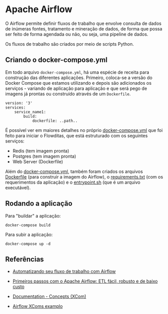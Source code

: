 # Apache Airflow

O Airflow permite definir fluxos de trabalho que envolve consulta de dados de inúmeras fontes, tratamento e mineração de dados, de forma que possa ser feito de forma agendada ou não, ou seja, uma pipeline de dados.

Os fluxos de trabalho são criados por meio de scripts Python.

## Criando o docker-compose.yml

Em todo arquivo ```docker-compose.yml```, há uma espécie de receita para construção das diferentes aplicações. Primeiro, coloca-se a versão do Docker Compose que estamos utilizando e depois são adicionados os serviços - variando de aplicação para aplicação e que será pego de imagens já prontas ou construído através de um ```Dockerfile```.
```
version: '3'
services:
    service_name1:
        build:
            dockerfile: ..path..
```
É possível ver em maiores detalhes no próprio [docker-compose.yml](docker-compose.yml) que foi feito para iniciar o Flowditas, que está estruturado com os seguintes serviços:
- Redis (tem imagem pronta)
- Postgres (tem imagem pronta)
- Web Server (Dockerfile)

Além do [docker-compose.yml](docker-compose.yml), também foram criados os arquivos [Dockerfile](Dockerfile) (para construir a imagem do Airflow), o [requirements.txt](requirements.txt) (com os requerimentos da aplicação) e o [entrypoint.sh](entrypoint.sh) (que é um arquivo executável).

## Rodando a aplicação
Para "buildar" a aplicação:
```
docker-compose build

```
Para subir a aplicação:
```
docker-compose up -d
```



## Referências

- [Automatizando seu fluxo de trabalho com Airflow](https://medium.com/@gilsondev/automatizando-seu-fluxo-de-trabalho-com-airflow-4dbc1c932dcb)

- [Primeiros passos com o Apache Airflow: ETL fácil, robusto e de baixo custo](https://medium.com/data-hackers/primeiros-passos-com-o-apache-airflow-etl-f%C3%A1cil-robusto-e-de-baixo-custo-f80db989edae)

- [Documentation - Concepts (XCom)](https://airflow.apache.org/docs/apache-airflow/stable/concepts.html?highlight=xcom#xcoms)

- [Airflow XComs examplo](https://big-data-demystified.ninja/2020/04/15/airflow-xcoms-example-airflow-demystified/)
